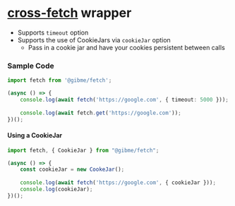 # [cross-fetch](https://npmjs.org/package/cross-fetch) wrapper

* Supports `timeout` option
* Supports the use of CookieJars via `cookieJar` option
  * Pass in a cookie jar and have your cookies persistent between calls

### Sample Code

```typescript
import fetch from '@gibme/fetch';

(async () => {
    console.log(await fetch('https://google.com', { timeout: 5000 }));
    
    console.log(await fetch.get('https://google.com'));
})();
```

#### Using a CookieJar

```typescript
import fetch, { CookieJar } from "@gibme/fetch";

(async () => {
    const cookieJar = new CookeJar();
    
    console.log(await fetch('https://google.com', { cookieJar }));
    console.log(cookieJar);
})();
```
